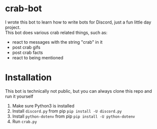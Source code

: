 # crab-bot
I wrote this bot to learn how to write bots for Discord, just a fun little day project.  
This bot does various crab related things, such as:  
- react to messages with the string "crab" in it
- post crab gifs 
- post crab facts
- react to being mentioned  
  
# Installation  
This bot is technically not public, but you can always clone this repo and run it yourself  
1. Make sure Python3 is installed
2. Install `discord.py` from pip `pip install -U discord.py`
3. Install `python-dotenv` from pip `pip install -U python-dotenv`
4. Run `crab.py`
